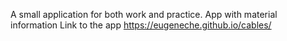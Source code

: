 A small application for both work and practice. 
App with material information
Link to the app 
https://eugeneche.github.io/cables/
